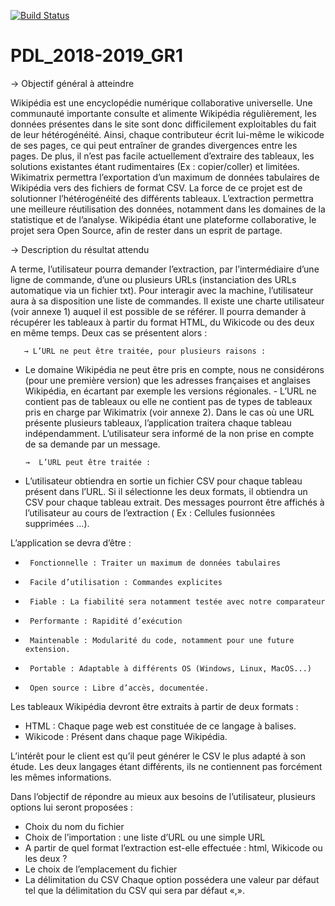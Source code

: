 [![Build Status](https://travis-ci.org/SulliDai/PDL_2018-2019_GR1.svg?branch=master)](https://travis-ci.org/SulliDai/PDL_2018-2019_GR1)
# PDL_2018-2019_GR1

→  Objectif général à atteindre

Wikipédia est une encyclopédie numérique collaborative universelle. Une communauté importante consulte et alimente Wikipédia régulièrement, les données présentes dans le site sont donc difficilement exploitables du fait de leur hétérogénéité. Ainsi, chaque contributeur écrit lui-même le wikicode de ses pages, ce qui peut entraîner de grandes divergences entre les pages. De plus, il n’est pas facile actuellement d’extraire des tableaux, les solutions existantes étant rudimentaires (Ex : copier/coller) et limitées.
Wikimatrix permettra l’exportation d’un maximum de données tabulaires de Wikipédia vers des fichiers de format CSV. La force de ce projet est de solutionner l’hétérogénéité des différents tableaux. L’extraction permettra une meilleure réutilisation des données, notamment dans les domaines de la statistique et de l’analyse. Wikipédia étant une plateforme collaborative, le projet sera Open Source, afin de rester dans un esprit de partage. 

→  Description du résultat attendu

A terme, l’utilisateur pourra demander l’extraction, par l’intermédiaire d’une ligne de commande, d’une ou plusieurs URLs (instanciation des URLs automatique via un fichier txt). Pour interagir avec la machine, l’utilisateur aura à sa disposition une liste de commandes. Il existe une charte utilisateur (voir annexe 1) auquel il est possible de se référer. Il pourra demander à récupérer les tableaux à partir du format HTML, du Wikicode ou des deux en même temps. 
Deux cas se présentent alors :

       → L’URL ne peut être traitée, pour plusieurs raisons : 
       
- Le domaine Wikipédia ne peut être pris en compte, nous ne considérons (pour une première version) que les adresses françaises et anglaises Wikipédia, en écartant par exemple les versions régionales. - L’URL ne contient pas de tableaux ou elle ne contient pas de types de tableaux pris en charge par Wikimatrix (voir annexe 2). Dans le cas où une URL présente plusieurs tableaux, l’application traitera chaque tableau indépendamment.
L’utilisateur sera informé de la non prise en compte de sa demande par un message.

      →  L’URL peut être traitée :
      
- L’utilisateur obtiendra en sortie un fichier CSV pour chaque tableau présent dans l’URL. Si il sélectionne les deux formats, il obtiendra un CSV pour chaque tableau extrait. Des messages pourront être affichés à l’utilisateur au cours de l’extraction ( Ex : Cellules fusionnées supprimées …).

L’application se devra d’être :      

-      Fonctionnelle : Traiter un maximum de données tabulaires           
-      Facile d’utilisation : Commandes explicites           
-      Fiable : La fiabilité sera notamment testée avec notre comparateur      
-      Performante : Rapidité d’exécution      
-      Maintenable : Modularité du code, notamment pour une future extension.      
-      Portable : Adaptable à différents OS (Windows, Linux, MacOS...)       
-      Open source : Libre d’accès, documentée.

Les tableaux Wikipédia devront être extraits à partir de deux formats : 

- HTML : Chaque page web est constituée de ce langage à balises. 
- Wikicode : Présent dans chaque page Wikipédia.

L’intérêt pour le client est qu’il peut générer le CSV le plus adapté à son étude. Les deux langages étant différents, ils ne contiennent pas forcément les mêmes informations.

Dans l’objectif de répondre au mieux aux besoins de l’utilisateur, plusieurs options lui seront proposées : 

- Choix du nom du fichier 
- Choix de l’importation : une liste d’URL ou une simple URL 
- A partir de quel format l’extraction est-elle effectuée : html, Wikicode ou les deux ? 
- Le choix de l’emplacement du fichier 
- La délimitation du CSV Chaque option possédera une valeur par défaut tel que la délimitation du CSV qui sera par défaut «,».



